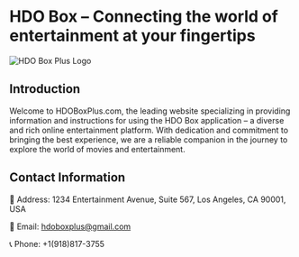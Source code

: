 # HDO Box – Connecting the world of entertainment at your fingertips
![HDO Box Plus Logo](https://hdoboxplus.com/wp-content/uploads/2024/11/cropped-hdoplus-logo.png)

## **Introduction**
Welcome to HDOBoxPlus.com, the leading website specializing in providing information and instructions for using the HDO Box application – a diverse and rich online entertainment platform.
With dedication and commitment to bringing the best experience, we are a reliable companion in the journey to explore the world of movies and entertainment.

## **Contact Information**
📍 Address: 1234 Entertainment Avenue, Suite 567, Los Angeles, CA 90001, USA

📧 Email: hdoboxplus@gmail.com

📞 Phone: +1(918)817-3755
